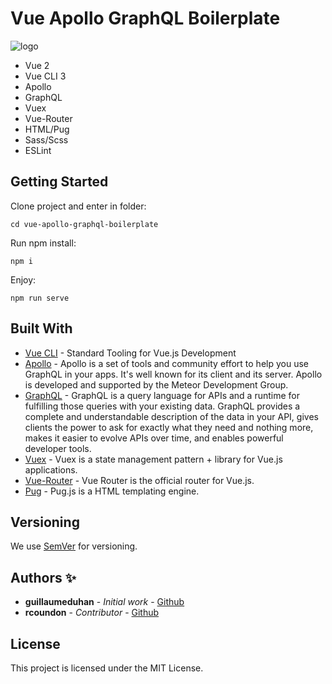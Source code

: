 # Vue Apollo GraphQL Boilerplate

![logo](https://repository-images.githubusercontent.com/230602673/ea780980-2971-11ea-87d7-af3b6b01a02e)

- Vue 2
- Vue CLI 3
- Apollo
- GraphQL
- Vuex
- Vue-Router
- HTML/Pug
- Sass/Scss
- ESLint

## Getting Started

Clone project and enter in folder:

```
cd vue-apollo-graphql-boilerplate
```

Run npm install:

```
npm i
```

Enjoy:

```
npm run serve
```

## Built With

- [Vue CLI](https://cli.vuejs.org/) - Standard Tooling for Vue.js Development
- [Apollo](https://apollo.vuejs.org/) - Apollo is a set of tools and community effort to help you use GraphQL in your apps. It's well known for its client and its server. Apollo is developed and supported by the Meteor Development Group.
- [GraphQL](https://graphql.org/) - GraphQL is a query language for APIs and a runtime for fulfilling those queries with your existing data. GraphQL provides a complete and understandable description of the data in your API, gives clients the power to ask for exactly what they need and nothing more, makes it easier to evolve APIs over time, and enables powerful developer tools.
- [Vuex](https://vuex.vuejs.org/) - Vuex is a state management pattern + library for Vue.js applications.
- [Vue-Router](https://router.vuejs.org/) - Vue Router is the official router for Vue.js.
- [Pug](https://pugjs.org/api/getting-started.html) - Pug.js is a HTML templating engine.

## Versioning

We use [SemVer](http://semver.org/) for versioning.

## Authors ✨

- **guillaumeduhan** - _Initial work_ - [Github](https://github.com/guillaumeduhan)
- **rcoundon** - _Contributor_ - [Github](https://github.com/rcoundon)

## License

This project is licensed under the MIT License.
